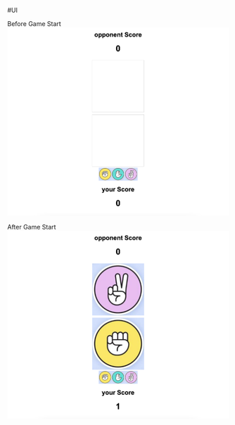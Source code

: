 #UI

Before Game Start
![Before Start!](assets/project_ss/1.png)


After Game Start
![After Start!](assets/project_ss/2.png)